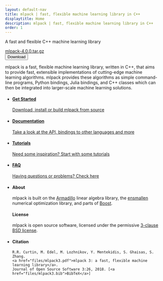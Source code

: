 ```yaml
---
layout: default-nav
title: mlpack | fast, flexible machine learning library in C++
displaytitle: Home
description: mlpack | fast, flexible machine learning library in C++
order: 1
---
```


<div class="hero-overlay">
  <!--<div class="hero-logo"></div>-->
    <div class="hero-text">    
        <p>A fast and flexible C++ machine learning library</p>
    <a class="legend" href="https://github.com/mlpack/mlpack/releases/tag/4.0.0">mlpack-4.0.0.tar.gz</a><br>
        <a href="files/mlpack-4.0.0.tar.gz">
      <button class="button-download">
        <i class="fas fa-download"></i> Download
      </button>
    </a>
  </div>
</div>

<p class="intro-text">
mlpack is a fast, flexible machine learning library, written in C++, that aims
to provide fast, extensible implementations of cutting-edge machine learning
algorithms. mlpack provides these algorithms as simple command-line programs,
Python bindings, Julia bindings, and C++ classes which can then be integrated
into larger-scale machine learning solutions.
</p>

<ul class="flex-container">
  <li class="flex-item">
    <a href="getstarted.html">
      <div class="card">
      <i class="fa fa-play fa-lg card-icon"></i>
          <h4>Get Started</h4>
      <p>Download, install or build mlpack from source</p>
      </div>
  </a>
  </li>
  <li class="flex-item">
    <a href="docs.html">
      <div class="card">
      <i class="fa fa-book fa-lg card-icon"></i>
      <h4>Documentation</h4>
      <p>Take a look at the API, bindings to other languages and more</p>
    </div>
    </a>
  </li>
  <li class="flex-item">
    <a href="doc/mlpack-4.0.0/cli_documentation.html#tutorials">
      <div class="card">
        <i class="fa fa-file-code fa-lg card-icon"></i>
        <h4>Tutorials</h4>
        <p>Need some inspiration? Start with some tutorials</p>
    </div>
  </a>
  </li>
  <li class="flex-item">
    <a href="questions.html">
      <div class="card">
      <i class="fa fa-question-circle fa-lg card-icon"></i>
          <h4>FAQ</h4>
          <p>Having questions or problems? Check here</p>
    </div>
  </a>
  </li>
</ul>

<!--<div class="divider"/>-->

<ul class="flex-container">
  <li class="flex-large-item-left">
    <h4>About</h4>
  mlpack is built on the <a href="http://arma.sourceforge.net">Armadillo</a> linear algebra library,
  the <a href="https://www.ensmallen.org">ensmallen</a> numerical optimization library, and parts
  of <a href="https://boost.org">Boost</a>.
  
  <h4>License</h4>
  mlpack is open source software, licensed under the permissive <a href="https://github.com/mlpack/mlpack/blob/master/LICENSE.txt">3-clause BSD license</a>.
  </li>
  
  <li class="flex-large-item-right">
  <h4>Citation</h4>

    R.R. Curtin, M. Edel, M. Lozhnikov, Y. Mentekidis, S. Ghaisas, S. Zhang.
    <a href="files/mlpack3.pdf">mlpack 3: a fast, flexible machine learning library</a>.
    Journal of Open Source Software 3:26, 2018. [<a href="files/mlpack3.bib">BibTeX</a>]
  </li>
</ul>

